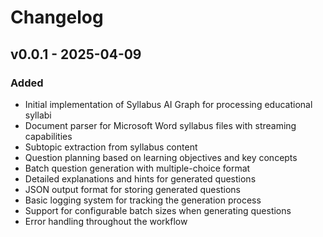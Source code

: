 # Changelog

## v0.0.1 - 2025-04-09

### Added

-   Initial implementation of Syllabus AI Graph for processing educational syllabi
-   Document parser for Microsoft Word syllabus files with streaming capabilities
-   Subtopic extraction from syllabus content
-   Question planning based on learning objectives and key concepts
-   Batch question generation with multiple-choice format
-   Detailed explanations and hints for generated questions
-   JSON output format for storing generated questions
-   Basic logging system for tracking the generation process
-   Support for configurable batch sizes when generating questions
-   Error handling throughout the workflow